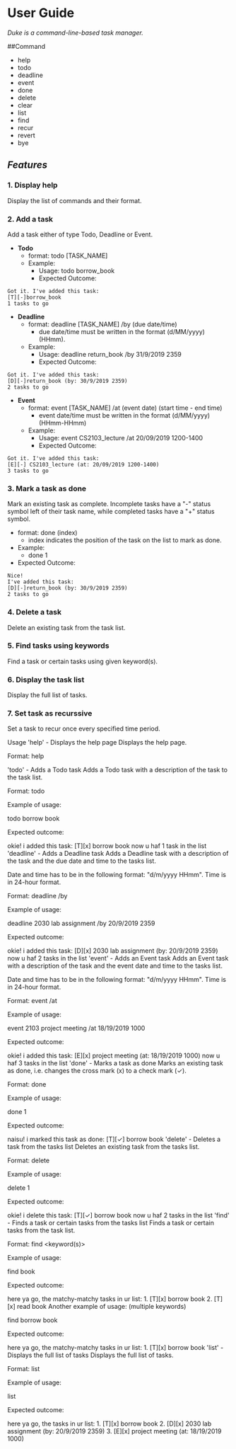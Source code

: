 # __User Guide__
_Duke is a command-line-based task manager._

##Command
* help
* todo
* deadline
* event
* done
* delete
* clear
* list
* find
* recur
* revert
* bye

## _Features_

### 1. Display help
Display the list of commands and their format.

### 2. Add a task
Add a task either of type Todo, Deadline or Event.
* __Todo__ 
  * format: todo [TASK_NAME]
  * Example: 
    * Usage: todo borrow_book     
    * Expected Outcome: 
```
Got it. I've added this task:
[T][-]borrow_book
1 tasks to go
```
   
* __Deadline__ 
  * format: deadline [TASK_NAME] /by (due date/time) 
    * due date/time must be written in the format (d/MM/yyyy) (HHmm).
  * Example: 
    * Usage: deadline return_book /by 31/9/2019 2359     
    * Expected Outcome: 
```
Got it. I've added this task:
[D][-]return_book (by: 30/9/2019 2359)
2 tasks to go
```
  
  
* __Event__ 
  * format: event [TASK_NAME] /at (event date) (start time - end time)
    * event date/time must be written in the format (d/MM/yyyy) (HHmm-HHmm)
  * Example: 
    * Usage: event CS2103_lecture /at 20/09/2019 1200-1400     
    * Expected Outcome:
```
Got it. I've added this task:
[E][-] CS2103_lecture (at: 20/09/2019 1200-1400)
3 tasks to go
```

### 3. Mark a task as done
Mark an existing task as complete. 
Incomplete tasks have a "-" status symbol left of their task name, while completed tasks have a "+" status symbol.

* format: done (index)
  * index indicates the position of the task on the list to mark as done.
* Example:
  * done 1
* Expected Outcome: 
```
Nice!
I've added this task:
[D][-]return_book (by: 30/9/2019 2359)
2 tasks to go
```

### 4. Delete a task
Delete an existing task from the task list.

### 5. Find tasks using keywords
Find a task or certain tasks using given keyword(s).

### 6. Display the task list
Display the full list of tasks.

### 7. Set task as recurssive
Set a task to recur once every specified time period.

Usage
'help' - Displays the help page
Displays the help page.

Format: help

'todo' - Adds a Todo task
Adds a Todo task with a description of the task to the task list.

Format: todo <description>

Example of usage:

todo borrow book

Expected outcome:

okie! i added this task:
    [T][x] borrow book
now u haf 1 task in the list
'deadline' - Adds a Deadline task
Adds a Deadline task with a description of the task and the due date and time to the tasks list.

Date and time has to be in the following format: "d/m/yyyy HHmm". Time is in 24-hour format.

Format: deadline <description> /by <date and time>

Example of usage:

deadline 2030 lab assignment /by 20/9/2019 2359

Expected outcome:

okie! i added this task: 
    [D][x] 2030 lab assignment (by: 20/9/2019 2359)
now u haf 2 tasks in the list
'event' - Adds an Event task
Adds an Event task with a description of the task and the event date and time to the tasks list.

Date and time has to be in the following format: "d/m/yyyy HHmm". Time is in 24-hour format.

Format: event <description> /at <date and time>

Example of usage:

event 2103 project meeting /at 18/19/2019 1000

Expected outcome:

okie! i added this task:
    [E][x] project meeting (at: 18/19/2019 1000)
now u haf 3 tasks in the list
'done' - Marks a task as done
Marks an existing task as done, i.e. changes the cross mark (x) to a check mark (✓).

Format: done <task number>

Example of usage:

done 1

Expected outcome:

naisu! i marked this task as done:
    [T][✓] borrow book
'delete' - Deletes a task from the tasks list
Deletes an existing task from the tasks list.

Format: delete <task number>

Example of usage:

delete 1

Expected outcome:

okie! i delete this task:
    [T][✓] borrow book
now u haf 2 tasks in the list
'find' - Finds a task or certain tasks from the tasks list
Finds a task or certain tasks from the task list.

Format: find <keyword(s)>

Example of usage:

find book

Expected outcome:

here ya go, the matchy-matchy tasks in ur list: 
    1. [T][x] borrow book 
    2. [T][x] read book
Another example of usage: (multiple keywords)

find borrow book

Expected outcome:

here ya go, the matchy-matchy tasks in ur list: 
    1. [T][x] borrow book
'list' - Displays the full list of tasks
Displays the full list of tasks.

Format: list

Example of usage:

list

Expected outcome:

here ya go, the tasks in ur list: 
    1. [T][x] borrow book 
    2. [D][x] 2030 lab assignment (by: 20/9/2019 2359) 
    3. [E][x] project meeting (at: 18/19/2019 1000)

